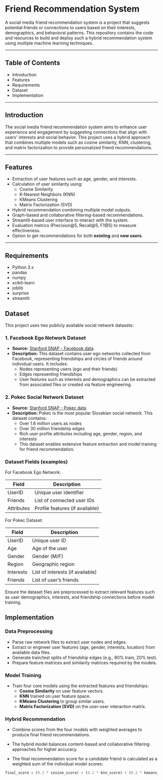 # Friend Recommendation System

A social media friend recommendation system is a project that suggests potential friends or connections to users based on their interests, demographics, and behavioral patterns. This repository contains the code and resources to build and deploy such a hybrid recommendation system using multiple machine learning techniques.

---

## Table of Contents

- Introduction  
- Features  
- Requirements  
- Dataset  
- Implementation  

---

## Introduction

The social media friend recommendation system aims to enhance user experience and engagement by suggesting connections that align with users' interests and social behavior. This project uses a hybrid approach that combines multiple models such as cosine similarity, KNN, clustering, and matrix factorization to provide personalized friend recommendations.

---

## Features

- Extraction of user features such as age, gender, and interests.  
- Calculation of user similarity using:
  - Cosine Similarity
  - K-Nearest Neighbors (KNN)
  - KMeans Clustering
  - Matrix Factorization (SVD)
- Hybrid recommendation combining multiple model outputs.  
- Graph-based and collaborative filtering-based recommendations.  
- Streamlit-based user interface to interact with the system.  
- Evaluation metrics (Precision@5, Recall@5, F1@5) to measure effectiveness.  
- Option to get recommendations for both **existing** and **new users**.

---

## Requirements

- Python 3.x  
- pandas  
- numpy  
- scikit-learn  
- joblib  
- surprise  
- streamlit  
## Dataset

This project uses two publicly available social network datasets:

### 1. Facebook Ego Network Dataset

- **Source:** [Stanford SNAP - Facebook data](https://snap.stanford.edu/data/ego-Facebook.html)  
- **Description:** This dataset contains user ego networks collected from Facebook, representing friendships and circles of friends around individual users. It includes:
  - Nodes representing users (ego and their friends)
  - Edges representing friendships
  - User features such as interests and demographics can be extracted from associated files or created via feature engineering.

### 2. Pokec Social Network Dataset

- **Source:** [Stanford SNAP - Pokec data](https://snap.stanford.edu/data/soc-Pokec.html)  
- **Description:** Pokec is the most popular Slovakian social network. This dataset contains:
  - Over 1.6 million users as nodes
  - Over 30 million friendship edges
  - Rich user profile attributes including age, gender, region, and interests
  - This dataset enables extensive feature extraction and model training for friend recommendation.

### Dataset Fields (examples)

For Facebook Ego Network:

| Field            | Description                         |
|------------------|-----------------------------------|
| UserID           | Unique user identifier             |
| Friends          | List of connected user IDs        |
| Attributes       | Profile features (if available)   |

For Pokec Dataset:

| Field            | Description                      |
|------------------|--------------------------------|
| UserID           | Unique user ID                  |
| Age              | Age of the user                |
| Gender           | Gender (M/F)                  |
| Region           | Geographic region              |
| Interests        | List of interests (if available)|
| Friends          | List of user’s friends          |

Ensure the dataset files are preprocessed to extract relevant features such as user demographics, interests, and friendship connections before model training.

## Implementation

### Data Preprocessing

- Parse raw network files to extract user nodes and edges.
- Extract or engineer user features (age, gender, interests, location) from available data files.
- Generate train/test splits of friendship edges (e.g., 80% train, 20% test).
- Prepare feature matrices and similarity matrices required by the models.

### Model Training

- Train four core models using the extracted features and friendships:
  - **Cosine Similarity** on user feature vectors.
  - **KNN** trained on user feature space.
  - **KMeans Clustering** to group similar users.
  - **Matrix Factorization (SVD)** on the user-user interaction matrix.

### Hybrid Recommendation

- Combine scores from the four models with weighted averages to produce final friend recommendations.  
- The hybrid model balances content-based and collaborative filtering approaches for higher accuracy.

- The final recommendation score for a candidate friend is calculated as a weighted sum of the individual model scores:

```python
final_score = (0.3 * cosine_score) + (0.2 * knn_score) + (0.2 * kmeans_score) + (0.3 * matrix_factorization_score)



